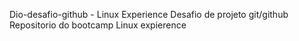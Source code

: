 Dio-desafio-github - Linux Experience
Desafio de projeto git/github
Repositorio do bootcamp Linux expierence
